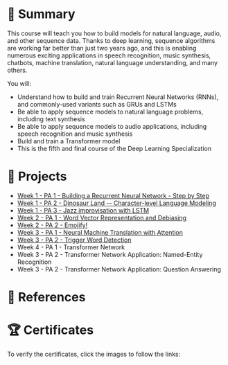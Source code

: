 # 📄 Summary
This course will teach you how to build models for natural language, audio, and other sequence data. Thanks to deep learning, sequence algorithms are working far better than just two years ago, and this is enabling numerous exciting applications in speech recognition, music synthesis, chatbots, machine translation, natural language understanding, and many others.

You will:
* Understand how to build and train Recurrent Neural Networks (RNNs), and commonly-used variants such as GRUs and LSTMs
* Be able to apply sequence models to natural language problems, including text synthesis
* Be able to apply sequence models to audio applications, including speech recognition and music synthesis
* Build and train a Transformer model
* This is the fifth and final course of the Deep Learning Specialization

# 📂 Projects
* [Week 1 - PA 1 - Building a Recurrent Neural Network - Step by Step](https://github.com/mauritsvzb/DeepLearning.AI-Deep-Learning-Specialization/blob/main/05.%20Sequence%20Models/01.%20Recurrent%20Neural%20Networks/Building_a_Recurrent_Neural_Network_Step_by_Step.ipynb)
* [Week 1 - PA 2 - Dinosaur Land -- Character-level Language Modeling](https://github.com/mauritsvzb/DeepLearning.AI-Deep-Learning-Specialization/blob/main/05.%20Sequence%20Models/01.%20Recurrent%20Neural%20Networks/Dinosaurus_Island_Character_level_language_model.ipynb)
* [Week 1 - PA 3 - Jazz improvisation with LSTM](https://github.com/mauritsvzb/DeepLearning.AI-Deep-Learning-Specialization/blob/main/05.%20Sequence%20Models/01.%20Recurrent%20Neural%20Networks/Improvise_a_Jazz_Solo_with_an_LSTM_Network_v4.ipynb)
* [Week 2 - PA 1 - Word Vector Representation and Debiasing](https://github.com/mauritsvzb/DeepLearning.AI-Deep-Learning-Specialization/blob/main/05.%20Sequence%20Models/02.%20Natural%20Language%20Processing%20%26%20Word%20Embeddings/Operations_on_word_vectors_v2a.ipynb)
* [Week 2 - PA 2 - Emojify!](https://github.com/mauritsvzb/DeepLearning.AI-Deep-Learning-Specialization/blob/main/05.%20Sequence%20Models/02.%20Natural%20Language%20Processing%20%26%20Word%20Embeddings/Emoji_v3a.ipynb)
* [Week 3 - PA 1 - Neural Machine Translation with Attention](https://github.com/mauritsvzb/DeepLearning.AI-Deep-Learning-Specialization/blob/main/05.%20Sequence%20Models/03.%20Sequence%20models%20&%20Attention%20mechanism/Neural_machine_translation_with_attention_v4a.ipynb)
* [Week 3 - PA 2 - Trigger Word Detection](https://github.com/mauritsvzb/DeepLearning.AI-Deep-Learning-Specialization/blob/main/05.%20Sequence%20Models/03.%20Sequence%20models%20%26%20Attention%20mechanism/Trigger_word_detection_v2a%20(1).ipynb)
* Week 4 - PA 1 - Transformer Network
* Week 3 - PA 2 - Transformer Network Application: Named-Entity Recognition
* Week 3 - PA 2 - Transformer Network Application: Question Answering

# 📄 References


# 🏆 Certificates
To verify the certificates, click the images to follow the links:
